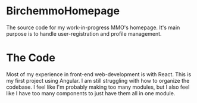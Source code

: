 # BirchemmoHomepage

The source code for my work-in-progress MMO's homepage. It's main purpose is to handle user-registration and profile management.

# The Code

Most of my experience in front-end web-development is with React. This is my first project using Angular. I am still struggling with how to organize the codebase. I feel like I'm probably making too many modules, but I also feel like I have too many components to just have them all in one module.